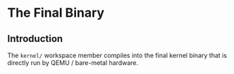 # The Final Binary

## Introduction

The `kernel/` workspace member compiles into the final kernel binary that is directly run by QEMU / bare-metal hardware.
